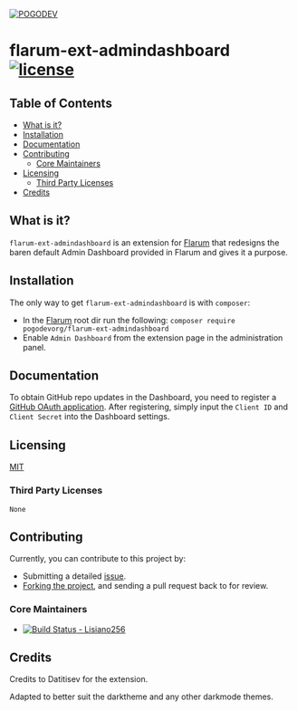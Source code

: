 [![POGODEV](https://github.com/pogodevorg/assets/blob/master/img/logo-github.png)](https://pogodev.org)

# flarum-ext-admindashboard [![license](https://img.shields.io/github/license/pogodevorg/flarum-ext-admindashboard.svg?maxAge=2592000?style=flat-square)](https://github.com/pogodevorg/flarum-ext-admindashboard/blob/master/LICENSE)

## Table of Contents

* [What is it?](#what-is-it)
* [Installation](#installation)
* [Documentation](#documentation)
* [Contributing](#contributing)
  * [Core Maintainers](#core-maintainers)
* [Licensing](#licensing)
  * [Third Party Licenses](#third-party-licenses)
* [Credits](#credits)

## What is it?
`flarum-ext-admindashboard` is an extension for [Flarum](https://github.com/flarum/core) that redesigns the baren default Admin Dashboard provided in Flarum and gives it a purpose.

## Installation
The only way to get `flarum-ext-admindashboard` is with `composer`:
* In the [Flarum](https://github.com/flarum/core) root dir run the following:
```composer require pogodevorg/flarum-ext-admindashboard```
* Enable `Admin Dashboard` from the extension page in the administration panel.

## Documentation
To obtain GitHub repo updates in the Dashboard, you need to register a [GitHub OAuth application](https://github.com/settings/applications/new). After registering, simply input the `Client ID` and `Client Secret` into the Dashboard settings.

## Licensing
[MIT](https://github.com/pogodevorg/flarum-ext-admindashboard/blob/master/LICENSE)

### Third Party Licenses
    None

## Contributing
Currently, you can contribute to this project by:
* Submitting a detailed [issue](https://github.com/pogodevorg/flarum-ext-admindashboard/issues/new).
* [Forking the project](https://github.com/pogodevorg/flarum-ext-admindashboard/fork), and sending a pull request back to for review.

### Core Maintainers

* [![Build Status](https://github.com/lisiano256.png?size=36) - Lisiano256](https://github.com/lisiano256)

## Credits

Credits to Datitisev for the extension.

Adapted to better suit the darktheme and any other darkmode themes.
